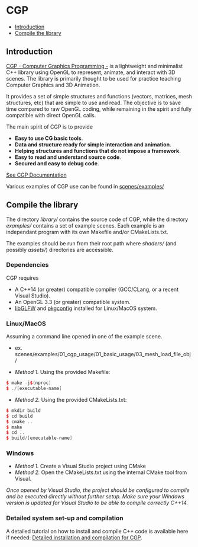 # CGP

- [Introduction](#Introduction)
- [Compile the library](#Compilation)


<a name="Introduction"></a>

## Introduction

[CGP - Computer Graphics Programming -](https://imagecomputing.net/cgp/index.html) is a lightweight and minimalist C++ library using OpenGL to represent, animate, and interact with 3D scenes. The library is primarily thought to be used for practice teaching Computer Graphics and 3D Animation. 

It provides a set of simple structures and functions (vectors, matrices, mesh structures, etc) that are simple to use and read. The objective is to save time compared to raw OpenGL coding, while remaining in the spirit and fully compatible with direct OpenGL calls.


The main spirit of CGP is to provide
* **Easy to use CG basic tools**. 
* **Data and structure ready for simple interaction and animation**. 
* **Helping structures and functions that do not impose a framework**.
* **Easy to read and understand source code**. 
* **Secured and easy to debug code**. 

[See CGP Documentation](https://imagecomputing.net/cgp/index.html)

Various examples of CGP use can be found in [scenes/examples/](scenes/examples/)

<a name="Compilation"></a>

## Compile the library

The directory _library/_ contains the source code of CGP, while the directory _examples/_ contains a set of example scenes.
Each example is an independant program with its own Makefile and/or CMakeLists.txt. 

The examples should be run from their root path where _shaders/_ (and possibly _assets/_) directories are accessible.

### Dependencies

CGP requires
* A C++14 (or greater) compatible compiler (GCC/CLang, or a recent Visual Studio).
* An OpenGL 3.3 (or greater) compatible system.
* [libGLFW](https://www.glfw.org/) and [pkgconfig](https://www.freedesktop.org/wiki/Software/pkg-config/) installed for Linux/MacOS system.

### Linux/MacOS

Assuming a command line opened in one of the example scene.
* ex. scenes/examples/01_cgp_usage/01_basic_usage/03_mesh_load_file_obj/


* _Method 1._ Using the provided Makefile:
```c++
$ make -j$(nproc)
$ ./[executable-name]
```

* _Method 2._ Using the provided CMakeLists.txt:
```c++
$ mkdir build
$ cd build
$ cmake ..
$ make
$ cd ..
$ build/[executable-name]
```

### Windows


* _Method 1._ Create a Visual Studio project using CMake
* _Method 2._ Open the CMakeLists.txt using the internal CMake tool from Visual.

_Once opened by Visual Studio, the project should be configured to compile and be executed directly without further setup. Make sure your Windows version is updated for Visual Studio to be able to compile correctly C++14._


### Detailed system set-up and compilation

A detailed tutorial on how to install and compile C++ code is available here if needed: [Detailed installation and compilation for CGP](https://imagecomputing.net/cgp/compilation).
